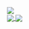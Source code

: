 <a href="#">
  <img align="center" src="https://github-readme-stats.vercel.app/api?username=mrducxy&count_private=true&show_icons=true&theme=material-palenight" />
</a>
</br>
<a href="#">
  <img align="center" src="https://github-readme-stats.vercel.app/api/top-langs/?username=mrducxy&theme=material-palenight&layout=compact" />
</a>
<a href="#">
  <img align="center" src="https://github-readme-stats.vercel.app/api/pin/?username=mrducxy&repo=Chip8.JS-V1&theme=material-palenight" />
</a>
